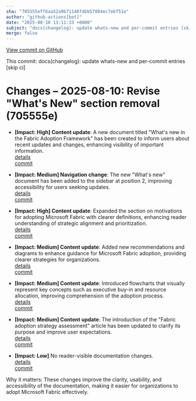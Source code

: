 ```yaml
---
sha: "705555eff6aa52a9b71146f4bb57804ec7ebf51e"
author: "github-actions[bot]"
date: "2025-08-10 13:11:33 +0000"
subject: "docs(changelog): update whats-new and per-commit entries [skip ci]"
merge: false
---
```


[View commit on GitHub](https://github.com/TheTrustedAdvisor/FabricAdoptionFramework/commit/705555eff6aa52a9b71146f4bb57804ec7ebf51e)

This commit: docs(changelog): update whats-new and per-commit entries [skip ci]

# Changes – 2025-08-10: Revise "What's New" section removal (705555e)

- **[Impact: High] Content update**: A new document titled "What's new in the Fabric Adoption Framework" has been created to inform users about recent updates and changes, enhancing visibility of important information.  
  [details](/docs/about/changes/2025-08-09-whats-new)  
  [commit](https://github.com/TheTrustedAdvisor/FabricAdoptionFramework/commit/c00ebcec2d1bcf8d75118c3fe738d8d0f2de4511)  

- **[Impact: Medium] Navigation change**: The new "What's new" document has been added to the sidebar at position 2, improving accessibility for users seeking updates.  
  [details](/docs/about/changes/2025-08-09-whats-new)  
  [commit](https://github.com/TheTrustedAdvisor/FabricAdoptionFramework/commit/c00ebcec2d1bcf8d75118c3fe738d8d0f2de4511)  

- **[Impact: High] Content update**: Expanded the section on motivations for adopting Microsoft Fabric with clearer definitions, enhancing reader understanding of strategic alignment and prioritization.  
  [details](/docs/about/changes/2025-08-10-determine-your-motivations)  
  [commit](https://github.com/TheTrustedAdvisor/FabricAdoptionFramework/commit/800b2396570d7f1d0ea231b470a4df5896ea75f1)  

- **[Impact: Medium] Content update**: Added new recommendations and diagrams to enhance guidance for Microsoft Fabric adoption, providing clearer strategies for organizations.  
  [details](/docs/about/changes/2025-08-10-11bcb810c7b4d3c1b54aab6d1a23c3202953e56c)  
  [commit](https://github.com/TheTrustedAdvisor/FabricAdoptionFramework/commit/11bcb810c7b4d3c1b54aab6d1a23c3202953e56c)  

- **[Impact: Medium] Content update**: Introduced flowcharts that visually represent key concepts such as executive buy-in and resource allocation, improving comprehension of the adoption process.  
  [details](/docs/about/changes/2025-08-10-11bcb810c7b4d3c1b54aab6d1a23c3202953e56c)  
  [commit](https://github.com/TheTrustedAdvisor/FabricAdoptionFramework/commit/11bcb810c7b4d3c1b54aab6d1a23c3202953e56c)  

- **[Impact: Medium] Content update**: The introduction of the "Fabric adoption strategy assessment" article has been updated to clarify its purpose and improve user expectations.  
  [details](/docs/about/changes/2025-08-10-580f873)  
  [commit](https://github.com/TheTrustedAdvisor/FabricAdoptionFramework/commit/3e580b8643072e4005ae27e535cf1216e2cd52b8)  

- **[Impact: Low]** No reader-visible documentation changes.  
  [details](/docs/about/changes/2025-08-09-3e97123c3255e75fe6537c5b11279698ae2b6d4b)  
  [commit](https://github.com/TheTrustedAdvisor/FabricAdoptionFramework/commit/3e97123c3255e75fe6537c5b11279698ae2b6d4b)  

Why it matters: These changes improve the clarity, usability, and accessibility of the documentation, making it easier for organizations to adopt Microsoft Fabric effectively.
